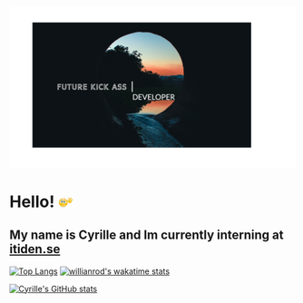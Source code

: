 [![Header](https://github.com/CyrilleKolle/CyrilleKolle/blob/main/readme.jpg "Header")](https://cyrillekolle.github.io/)


# Hello! <img src="https://github.com/CyrilleKolle/CyrilleKolle/blob/main/tenor.gif" width="30px">

## My name is Cyrille and Im currently interning at [itiden.se](itiden.se)

[![Top Langs](https://github-readme-stats.vercel.app/api/top-langs/?username=CyrilleKolle)](https://github.com/CyrilleKolle/github-readme-stats)
[![willianrod's wakatime stats](https://github-readme-stats.vercel.app/api/wakatime?username=CyrilleKolle&layout=compact)](https://github.com/CyrilleKolle/github-readme-stats)

[![Cyrille's GitHub stats](https://github-readme-stats.vercel.app/api?username=CyrilleKolle&count_private=true&show_icons=truetheme=radical)](https://github.com/CyrilleKolle/github-readme-stats)

